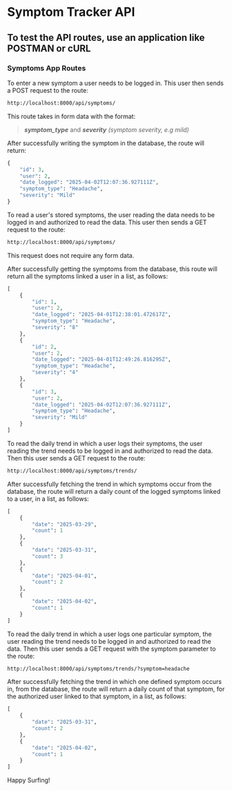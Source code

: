 # Symptom Tracker API

## To test the API routes, use an application like POSTMAN or cURL

### Symptoms App Routes

To enter a new symptom a user needs to be logged in. This user then sends a POST request to the route:

``` bash
http://localhost:8000/api/symptoms/
```

This route takes in form data with the format:

> _**symptom_type**_ and _**severity**_ _*(symptom severity, e.g mild)*_

After successfully writing the symptom in the database, the route will return:

``` python
{
    "id": 3,
    "user": 2,
    "date_logged": "2025-04-02T12:07:36.927111Z",
    "symptom_type": "Headache",
    "severity": "Mild"
}
```

To read a user's stored symptoms, the user reading the data needs to be logged in and authorized to read the data. This user then sends a GET request to the route:

``` bash
http://localhost:8000/api/symptoms/
```

This request does not require any form data.

After successfully getting the symptoms from the database, this route will return all the symptoms linked a user in a list, as follows:

``` python
[
    {
        "id": 1,
        "user": 2,
        "date_logged": "2025-04-01T12:38:01.472617Z",
        "symptom_type": "Headache",
        "severity": "8"
    },
    {
        "id": 2,
        "user": 2,
        "date_logged": "2025-04-01T12:49:26.816295Z",
        "symptom_type": "Headache",
        "severity": "4"
    },
    {
        "id": 3,
        "user": 2,
        "date_logged": "2025-04-02T12:07:36.927111Z",
        "symptom_type": "Headache",
        "severity": "Mild"
    }
]
```

To read the daily trend in which a user logs their symptoms, the user reading the trend needs to be logged in and authorized to read the data. Then this user sends a GET request to the route:

``` bash
http://localhost:8000/api/symptoms/trends/
```

After successfully fetching the trend in which symptoms occur from the database, the route will return a daily count of the logged symptoms linked to a user, in a list, as follows:

``` python
[
    {
        "date": "2025-03-29",
        "count": 1
    },
    {
        "date": "2025-03-31",
        "count": 3
    },
    {
        "date": "2025-04-01",
        "count": 2
    },
    {
        "date": "2025-04-02",
        "count": 1
    }
]
```

To read the daily trend in which a user logs one particular symptom, the user reading the trend needs to be logged in and authorized to read the data. Then this user sends a GET request with the symptom parameter to the route:

``` bash
http://localhost:8000/api/symptoms/trends/?symptom=headache
```

After successfully fetching the trend in which one defined symptom occurs in, from the database, the route will return a daily count of that symptom, for the authorized user linked to that symptom, in a list, as follows:

``` python
[
    {
        "date": "2025-03-31",
        "count": 2
    },
    {
        "date": "2025-04-02",
        "count": 1
    }
]
```

Happy Surfing!
